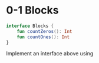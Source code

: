 
# 0-1 Blocks


```Kotlin
interface Blocks {
    fun countZeros(): Int
    fun countOnes(): Int
}
```

Implement an interface above using 